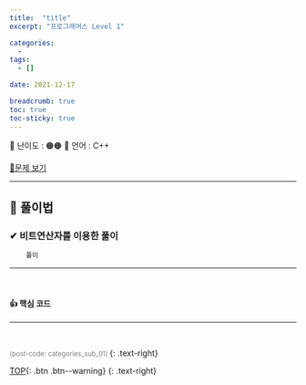 ```yaml
---
title:  "title"
excerpt: "프로그래머스 Level 1"

categories:
  - 
tags:
  - []

date: 2021-12-17

breadcrumb: true
toc: true
toc-sticky: true
---
```


<div class="notice--warning" markdown=1>
 <span>📄 난이도 : 🟠🟠      </span> 
 <span>📄 언어 : C++  </span> 

 </div>
 


 [📂문제 보기](https://programmers.co.kr/learn/courses/30/lessons/17681?language=cpp) 

***
##  🔶 풀이법


### ✔ 비트연산자를 이용한 풀이

```c++
    풀이 

```
--- 
<br>

#### 👍 핵심 코드 

--- 
<br>



  <small style ="color:gray;">(post-code: categories_sub_01) </small> 
 {: .text-right}

[TOP](#){: .btn .btn--warning} 
{: .text-right}